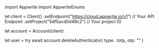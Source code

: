 import Appwrite
import AppwriteEnums

let client = Client()
    .setEndpoint("https://cloud.appwrite.io/v1") // Your API Endpoint
    .setProject("5df5acd0d48c2") // Your project ID

let account = Account(client)

let user = try await account.deleteAuthenticator(
    type: .totp,
    otp: "<OTP>"
)

